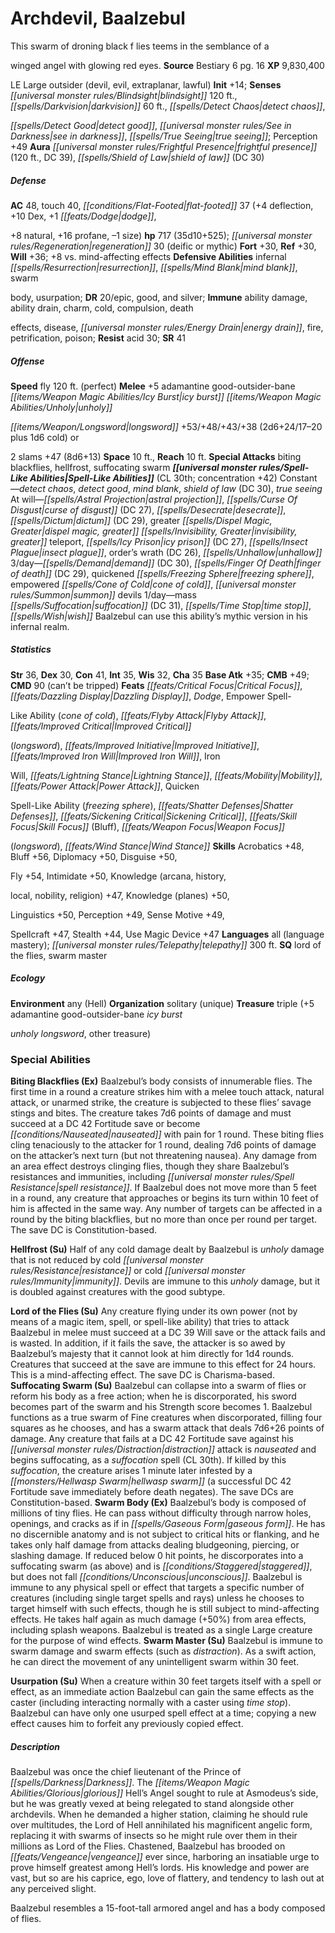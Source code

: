 ﻿---
cssclass: [monsters]
title1: Archdevil, Baalzebul
desc_short: This swarm of droning black f lies teems in the semblance of awinged angel
  with glowing red eyes.
title2: Baalzebul
CR: 30
sources:
- name: Bestiary 6
  page: 16
  link: http://paizo.com/products/btpy9oge?Pathfinder-Roleplaying-Game-Bestiary-6-Hardcover
XP: 9830400
alignment: LE
size: Large
type: outsider
subtypes:
- devil
- evil
- extraplanar
- lawful
initiative:
  bonus: 14
senses:
  blindsight: 120
  darkvision: 60
  detect chaos: true
  detect good: true
  see in darkness: true
  true seeing: true
auras:
- name: frightful presence
  radius: 120
  DC: 39
- name: shield of law
  DC: 30
AC:
  AC: 48
  touch: 40
  flat_footed: 37
  components:
    deflection: 4
    dex: 10
    dodge,+8 natural: 1
    profane: 16
    size: -1
HP:
  HP: 717
  long: 35d10+525
  regeneration: 30
  regeneration_weakness: deific or mythic
saves:
  fort: 30
  ref: 30
  will: 36
  other: +8 vs. mind-affecting effects
defensive_abilities:
- infernal resurrection
- mind blank
- swarmbody
- usurpation
DR:
- amount: 20
  weakness: epic, good, and silver
immunities:
- ability damage
- ability drain
- charm
- cold
- compulsion
- deatheffects
- disease
- energy drain
- fire
- petrification
- poison
resistances:
  acid: 30
SR: 41
speeds:
  fly: 120
  fly_maneuverability: perfect
attacks:
  melee:
  - - text: +5 adamantine good-outsider-bane icy burst unholylongsword +53/+48/+43/+38
        (2d6+24/17-20 plus 1d6 cold) or2 slams +47 (8d6+13)
      entries:
      - - damage: 8d6+13
      attack: +5 adamantine good-outsider-bane icy burst unholylongsword +53/+48/+43/+38
        (2d6+24/17-20 plus 1d6 cold) or2 slams
      bonus:
      - 47
  special:
  - biting blackflies
  - hellfrost
  - suffocating swarm
space: 10
reach: 10
spell_like_abilities:
  entries:
  - name: detect chaos
    source: default
    freq: Constant
  - name: detect good
    source: default
    freq: Constant
  - name: mind blank
    source: default
    freq: Constant
  - name: shield of law
    source: default
    freq: Constant
    DC: 30
  - name: true seeing
    source: default
    freq: Constant
  - name: astral projection
    source: default
    freq: At will
  - name: curse of disgust
    source: default
    freq: At will
    DC: 27
  - is_mythic_spell: true
    name: desecrate
    source: default
    freq: At will
  - is_mythic_spell: true
    name: dictum
    source: default
    freq: At will
    DC: 29
  - name: greater dispel magic
    source: default
    freq: At will
  - name: greater invisibility
    source: default
    freq: At will
  - name: greater teleport
    source: default
    freq: At will
  - name: icy prison
    source: default
    freq: At will
    DC: 27
  - name: insect plague
    source: default
    freq: At will
  - is_mythic_spell: true
    name: order's wrath
    source: default
    freq: At will
    DC: 26
  - name: unhallow
    source: default
    freq: At will
  - name: demand
    source: default
    freq: 3/day
    DC: 30
  - is_mythic_spell: true
    name: finger of death
    source: default
    freq: 3/day
    DC: 29
  - name: quickened freezing sphere
    source: default
    freq: 3/day
  - is_mythic_spell: true
    name: empowered cone of cold
    source: default
    freq: 3/day
  - name: summon devils
    source: default
    freq: 3/day
  - name: mass suffocation
    source: default
    freq: 1/day
    DC: 31
  - is_mythic_spell: true
    name: time stop
    source: default
    freq: 1/day
  - is_mythic_spell: true
    name: wish
    source: default
    freq: 1/day
  sources:
  - name: default
    CL: 30
    concentration: 42
    mythic_restriction: Baalzebul can use this ability's mythic version in his infernal
      realm.
ability_scores:
  STR: 36
  DEX: 30
  CON: 41
  INT: 35
  WIS: 32
  CHA: 35
BAB: 35
CMB: 49
CMD: 90
CMD_other: can't be tripped
feats:
- name: Critical Focus
- name: Dazzling Display
- name: Dodge
- name: Empower Spell-Like Ability (cone of cold)
- name: Flyby Attack
- name: Improved Critical(longsword)
- name: Improved Initiative
- name: Improved Iron Will
- name: IronWill
- name: Lightning Stance
- name: Mobility
- name: Power Attack
- name: QuickenSpell-Like Ability (freezing sphere)
- name: Shatter Defenses
- name: Sickening Critical
- name: Skill Focus (Bluff)
- name: Weapon Focus(longsword)
- name: Wind Stance
skills:
  Acrobatics: 48
  Bluff: 56
  Diplomacy: 50
  Disguise: 50
  Fly: 54
  Intimidate: 50
  Knowledge (arcana): 47
  Knowledge (history,local): 47
  Knowledge (nobility): 47
  Knowledge (religion): 47
  Knowledge (planes): 50
  Linguistics: 50
  Perception: 49
  Sense Motive: 49
  Spellcraft: 47
  Stealth: 44
  Use Magic Device: 47
languages:
- all (language mastery)
- telepathy 300 ft.
special_qualities:
- lord of the flies
- swarm master
ecology:
  environment: any (Hell)
  organization: solitary (unique)
  treasure_type: triple
  treasure:
  - +5 adamantine good-outsider-bane icy burstunholy longsword
  - other treasure
special_abilities:
  Biting Blackflies (Ex): Baalzebul's body consists of innumerable flies. The first
    time in a round a creature strikes him with a melee touch attack, natural attack,
    or unarmed strike, the creature is subjected to these flies' savage stings and
    bites. The creature takes 7d6 points of damage and must succeed at a DC 42 Fortitude
    save or become nauseated with pain for 1 round. These biting flies cling tenaciously
    to the attacker for 1 round, dealing 7d6 points of damage on the attacker's next
    turn (but not threatening nausea). Any damage from an area effect destroys clinging
    flies, though they share Baalzebul's resistances and immunities, including spell
    resistance. If Baalzebul does not move more than 5 feet in a round, any creature
    that approaches or begins its turn within 10 feet of him is affected in the same
    way. Any number of targets can be affected in a round by the biting blackflies,
    but no more than once per round per target. The save DC is Constitution-based.
  Hellfrost (Su): Half of any cold damage dealt by Baalzebul is unholy damage that
    is not reduced by cold resistance or cold immunity. Devils are immune to this
    unholy damage, but it is doubled against creatures with the good subtype.
  Lord of the Flies (Su): Any creature flying under its own power (not by means of
    a magic item, spell, or spell-like ability) that tries to attack Baalzebul in
    melee must succeed at a DC 39 Will save or the attack fails and is wasted. In
    addition, if it fails the save, the attacker is so awed by Baalzebul's majesty
    that it cannot look at him directly for 1d4 rounds. Creatures that succeed at
    the save are immune to this effect for 24 hours. This is a mind-affecting effect.
    The save DC is Charisma-based.
  Suffocating Swarm (Su): Baalzebul can collapse into a swarm of flies or reform his
    body as a free action; when he is discorporated, his sword becomes part of the
    swarm and his Strength score becomes 1. Baalzebul functions as a true swarm of
    Fine creatures when discorporated, filling four squares as he chooses, and has
    a swarm attack that deals 7d6+26 points of damage. Any creature that fails at
    a DC 42 Fortitude save against his distraction attack is nauseated and begins
    suffocating, as a suffocation spell (CL 30th). If killed by this suffocation,
    the creature arises 1 minute later infested by a hellwasp swarm (a successful
    DC 42 Fortitude save immediately before death negates). The save DCs are Constitution-based.
  Swarm Body (Ex): Baalzebul's body is composed of millions of tiny flies. He can
    pass without difficulty through narrow holes, openings, and cracks as if in gaseous
    form. He has no discernible anatomy and is not subject to critical hits or flanking,
    and he takes only half damage from attacks dealing bludgeoning, piercing, or slashing
    damage. If reduced below 0 hit points, he discorporates into a suffocating swarm
    (as above) and is staggered, but does not fall unconscious. Baalzebul is immune
    to any physical spell or effect that targets a specific number of creatures (including
    single target spells and rays) unless he chooses to target himself with such effects,
    though he is still subject to mind-affecting effects. He takes half again as much
    damage (+50%) from area effects, including splash weapons. Baalzebul is treated
    as a single Large creature for the purpose of wind effects.
  Swarm Master (Su): Baalzebul is immune to swarm damage and swarm effects (such as
    distraction). As a swift action, he can direct the movement of any unintelligent
    swarm within 30 feet.
  Usurpation (Su): When a creature within 30 feet targets itself with a spell or effect,
    as an immediate action Baalzebul can gain the same effects as the caster (including
    interacting normally with a caster using time stop). Baalzebul can have only one
    usurped spell effect at a time; copying a new effect causes him to forfeit any
    previously copied effect.
desc_long: |-
  Baalzebul was once the chief lieutenant of the Prince of Darkness. The glorious Hell's Angel sought to rule at Asmodeus's side, but he was greatly vexed at being relegated to stand alongside other archdevils. When he demanded a higher station, claiming he should rule over multitudes, the Lord of Hell annihilated his magnificent angelic form, replacing it with swarms of insects so he might rule over them in their millions as Lord of the Flies. Chastened, Baalzebul has brooded on vengeance ever since, harboring an insatiable urge to prove himself greatest among Hell's lords. His knowledge and power are vast, but so are his caprice, ego, love of flattery, and tendency to lash out at any perceived slight. 

  Baalzebul resembles a 15-foot-tall armored angel and has a body composed of flies.

---

# Archdevil, Baalzebul
This swarm of droning black f lies teems in the semblance of a

winged angel with glowing red eyes.
**Source** Bestiary 6 pg. 16
**XP** 9,830,400

LE Large outsider (devil, evil, extraplanar, lawful)
**Init** +14; **Senses** _[[universal monster rules/Blindsight|blindsight]]_ 120 ft., _[[spells/Darkvision|darkvision]]_ 60 ft., _[[spells/Detect Chaos|detect chaos]]_,

_[[spells/Detect Good|detect good]]_, _[[universal monster rules/See in Darkness|see in darkness]]_, _[[spells/True Seeing|true seeing]]_; Perception +49
**Aura** _[[universal monster rules/Frightful Presence|frightful presence]]_ (120 ft., DC 39), _[[spells/Shield of Law|shield of law]]_ (DC 30)

##### Defense

**AC** 48, touch 40, _[[conditions/Flat-Footed|flat-footed]]_ 37 (+4 deflection, +10 Dex, +1 _[[feats/Dodge|dodge]]_,

+8 natural, +16 profane, –1 size)
**hp** 717 (35d10+525); _[[universal monster rules/Regeneration|regeneration]]_ 30 (deific or mythic)
**Fort** +30, **Ref** +30, **Will** +36; +8 vs. mind-affecting effects
**Defensive Abilities** infernal _[[spells/Resurrection|resurrection]]_, _[[spells/Mind Blank|mind blank]]_, swarm

body, usurpation; **DR** 20/epic, good, and silver; **Immune** ability damage, ability drain, charm, cold, compulsion, death

effects, disease, _[[universal monster rules/Energy Drain|energy drain]]_, fire, petrification, poison; **Resist** acid 30; **SR** 41

##### Offense
**Speed** fly 120 ft. (perfect)
**Melee** +5 adamantine good-outsider-bane _[[items/Weapon Magic Abilities/Icy Burst|icy burst]]_ _[[items/Weapon Magic Abilities/Unholy|unholy]]_

_[[items/Weapon/Longsword|longsword]]_ +53/+48/+43/+38 (2d6+24/17–20 plus 1d6 cold) or

2 slams +47 (8d6+13)
**Space** 10 ft., **Reach** 10 ft.
**Special Attacks** biting blackflies, hellfrost, suffocating swarm
**_[[universal monster rules/Spell-Like Abilities|Spell-Like Abilities]]_** (CL 30th; concentration +42)
Constant—_detect chaos_, _detect good_, _mind blank_, _shield of law_ (DC 30), _true seeing_ 
At will—_[[spells/Astral Projection|astral projection]]_, _[[spells/Curse Of Disgust|curse of disgust]]_ (DC 27), _[[spells/Desecrate|desecrate]]_, _[[spells/Dictum|dictum]]_ (DC 29), greater _[[spells/Dispel Magic, Greater|dispel magic, greater]]_ _[[spells/Invisibility, Greater|invisibility, greater]]_ teleport, _[[spells/Icy Prison|icy prison]]_ (DC 27), _[[spells/Insect Plague|insect plague]]_, order’s wrath (DC 26), _[[spells/Unhallow|unhallow]]_ 
3/day—_[[spells/Demand|demand]]_ (DC 30), _[[spells/Finger Of Death|finger of death]]_ (DC 29), quickened _[[spells/Freezing Sphere|freezing sphere]]_, empowered _[[spells/Cone of Cold|cone of cold]]_, _[[universal monster rules/Summon|summon]]_ devils 
1/day—mass _[[spells/Suffocation|suffocation]]_ (DC 31), _[[spells/Time Stop|time stop]]_, _[[spells/Wish|wish]]_ 
 Baalzebul can use this ability’s mythic version in his infernal realm.

##### Statistics
**Str** 36, **Dex** 30, **Con** 41, **Int** 35, **Wis** 32, **Cha** 35
**Base Atk** +35; **CMB** +49; **CMD** 90 (can’t be tripped)
**Feats** _[[feats/Critical Focus|Critical Focus]]_, _[[feats/Dazzling Display|Dazzling Display]]_, _Dodge_, Empower Spell-

Like Ability (_cone of cold_), _[[feats/Flyby Attack|Flyby Attack]]_, _[[feats/Improved Critical|Improved Critical]]_

(_longsword_), _[[feats/Improved Initiative|Improved Initiative]]_, _[[feats/Improved Iron Will|Improved Iron Will]]_, Iron

Will, _[[feats/Lightning Stance|Lightning Stance]]_, _[[feats/Mobility|Mobility]]_, _[[feats/Power Attack|Power Attack]]_, Quicken

Spell-Like Ability (_freezing sphere_), _[[feats/Shatter Defenses|Shatter Defenses]]_, _[[feats/Sickening Critical|Sickening Critical]]_, _[[feats/Skill Focus|Skill Focus]]_ (Bluff), _[[feats/Weapon Focus|Weapon Focus]]_

(_longsword_), _[[feats/Wind Stance|Wind Stance]]_
**Skills** Acrobatics +48, Bluff +56, Diplomacy +50, Disguise +50,

Fly +54, Intimidate +50, Knowledge (arcana, history,

local, nobility, religion) +47, Knowledge (planes) +50,

Linguistics +50, Perception +49, Sense Motive +49,

Spellcraft +47, Stealth +44, Use Magic Device +47
**Languages** all (language mastery); _[[universal monster rules/Telepathy|telepathy]]_ 300 ft.
**SQ** lord of the flies, swarm master

##### Ecology

**Environment** any (Hell)
**Organization** solitary (unique)
**Treasure** triple (+5 adamantine good-outsider-bane _icy burst_

_unholy_ _longsword_, other treasure)

### Special Abilities

**Biting Blackflies (Ex)** Baalzebul’s body consists of innumerable flies. The first time in a round a creature strikes him with a melee touch attack, natural attack, or unarmed strike, the creature is subjected to these flies’ savage stings and bites. The creature takes 7d6 points of damage and must succeed at a DC 42 Fortitude save or become _[[conditions/Nauseated|nauseated]]_ with pain for 1 round. These biting flies cling tenaciously to the attacker for 1 round, dealing 7d6 points of damage on the attacker’s next turn (but not threatening nausea). Any damage from an area effect destroys clinging flies, though they share Baalzebul’s resistances and immunities, including _[[universal monster rules/Spell Resistance|spell resistance]]_. If Baalzebul does not move more than 5 feet in a round, any creature that approaches or begins its turn within 10 feet of him is affected in the same way. Any number of targets can be affected in a round by the biting blackflies, but no more than once per round per target. The save DC is Constitution-based.

**Hellfrost (Su)** Half of any cold damage dealt by Baalzebul is _unholy_ damage that is not reduced by cold _[[universal monster rules/Resistance|resistance]]_ or cold _[[universal monster rules/Immunity|immunity]]_. Devils are immune to this _unholy_ damage, but it is doubled against creatures with the good subtype.

**Lord of the Flies (Su)** Any creature flying under its own power (not by means of a magic item, spell, or spell-like ability) that tries to attack Baalzebul in melee must succeed at a DC 39 Will save or the attack fails and is wasted. In addition, if it fails the save, the attacker is so awed by Baalzebul’s majesty that it cannot look at him directly for 1d4 rounds. Creatures that succeed at the save are immune to this effect for 24 hours. This is a mind-affecting effect. The save DC is Charisma-based.
**Suffocating Swarm (Su)** Baalzebul can collapse into a swarm of flies or reform his body as a free action; when he is discorporated, his sword becomes part of the swarm and his Strength score becomes 1. Baalzebul functions as a true swarm of Fine creatures when discorporated, filling four squares as he chooses, and has a swarm attack that deals 7d6+26 points of damage. Any creature that fails at a DC 42 Fortitude save against his _[[universal monster rules/Distraction|distraction]]_ attack is _nauseated_ and begins suffocating, as a _suffocation_ spell (CL 30th). If killed by this _suffocation_, the creature arises 1 minute later infested by a _[[monsters/Hellwasp Swarm|hellwasp swarm]]_ (a successful DC 42 Fortitude save immediately before death negates). The save DCs are Constitution-based.
**Swarm Body (Ex)** Baalzebul’s body is composed of millions of tiny flies. He can pass without difficulty through narrow holes, openings, and cracks as if in _[[spells/Gaseous Form|gaseous form]]_. He has no discernible anatomy and is not subject to critical hits or flanking, and he takes only half damage from attacks dealing bludgeoning, piercing, or slashing damage. If reduced below 0 hit points, he discorporates into a suffocating swarm (as above) and is _[[conditions/Staggered|staggered]]_, but does not fall _[[conditions/Unconscious|unconscious]]_. Baalzebul is immune to any physical spell or effect that targets a specific number of creatures (including single target spells and rays) unless he chooses to target himself with such effects, though he is still subject to mind-affecting effects. He takes half again as much damage (+50%) from area effects, including splash weapons. Baalzebul is treated as a single Large creature for the purpose of wind effects.
**Swarm Master (Su)** Baalzebul is immune to swarm damage and swarm effects (such as _distraction_). As a swift action, he can direct the movement of any unintelligent swarm within 30 feet.

**Usurpation (Su)** When a creature within 30 feet targets itself with a spell or effect, as an immediate action Baalzebul can gain the same effects as the caster (including interacting normally with a caster using _time stop_). Baalzebul can have only one usurped spell effect at a time; copying a new effect causes him to forfeit any previously copied effect.

##### Description

Baalzebul was once the chief lieutenant of the Prince of _[[spells/Darkness|Darkness]]_. The _[[items/Weapon Magic Abilities/Glorious|glorious]]_ Hell’s Angel sought to rule at Asmodeus’s side, but he was greatly vexed at being relegated to stand alongside other archdevils. When he demanded a higher station, claiming he should rule over multitudes, the Lord of Hell annihilated his magnificent angelic form, replacing it with swarms of insects so he might rule over them in their millions as Lord of the Flies. Chastened, Baalzebul has brooded on _[[feats/Vengeance|vengeance]]_ ever since, harboring an insatiable urge to prove himself greatest among Hell’s lords. His knowledge and power are vast, but so are his caprice, ego, love of flattery, and tendency to lash out at any perceived slight.

Baalzebul resembles a 15-foot-tall armored angel and has a body composed of flies.